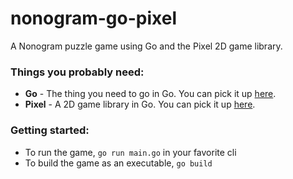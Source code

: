 # nonogram-go-pixel
A Nonogram puzzle game using Go and the Pixel 2D game library.

### Things you probably need:
 - **Go** - The thing you need to go in Go. You can pick it up [here](https://golang.org/doc/install).
 - **Pixel** - A 2D game library in Go. You can pick it up [here](https://github.com/faiface/pixel).

### Getting started:
 - To run the game, `go run main.go` in your favorite cli
 - To build the game as an executable, `go build`
